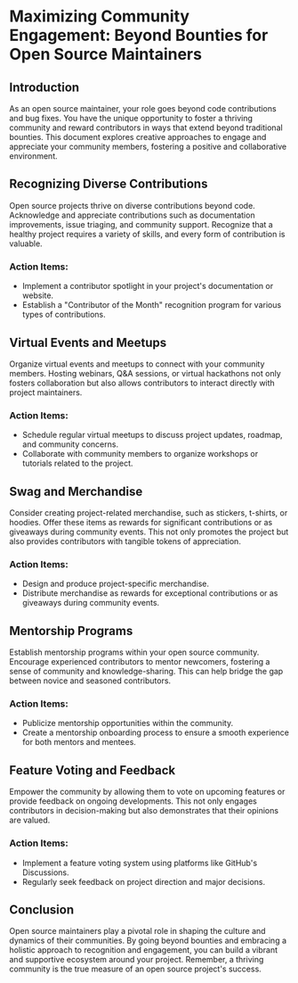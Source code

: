 # Maximizing Community Engagement: Beyond Bounties for Open Source Maintainers

## Introduction

As an open source maintainer, your role goes beyond code contributions and bug fixes. You have the unique opportunity to foster a thriving community and reward contributors in ways that extend beyond traditional bounties. This document explores creative approaches to engage and appreciate your community members, fostering a positive and collaborative environment.

## Recognizing Diverse Contributions

Open source projects thrive on diverse contributions beyond code. Acknowledge and appreciate contributions such as documentation improvements, issue triaging, and community support. Recognize that a healthy project requires a variety of skills, and every form of contribution is valuable.

### Action Items:
- Implement a contributor spotlight in your project's documentation or website.
- Establish a "Contributor of the Month" recognition program for various types of contributions.

## Virtual Events and Meetups

Organize virtual events and meetups to connect with your community members. Hosting webinars, Q&A sessions, or virtual hackathons not only fosters collaboration but also allows contributors to interact directly with project maintainers.

### Action Items:
- Schedule regular virtual meetups to discuss project updates, roadmap, and community concerns.
- Collaborate with community members to organize workshops or tutorials related to the project.

## Swag and Merchandise

Consider creating project-related merchandise, such as stickers, t-shirts, or hoodies. Offer these items as rewards for significant contributions or as giveaways during community events. This not only promotes the project but also provides contributors with tangible tokens of appreciation.

### Action Items:
- Design and produce project-specific merchandise.
- Distribute merchandise as rewards for exceptional contributions or as giveaways during community events.

## Mentorship Programs

Establish mentorship programs within your open source community. Encourage experienced contributors to mentor newcomers, fostering a sense of community and knowledge-sharing. This can help bridge the gap between novice and seasoned contributors.

### Action Items:
- Publicize mentorship opportunities within the community.
- Create a mentorship onboarding process to ensure a smooth experience for both mentors and mentees.

## Feature Voting and Feedback

Empower the community by allowing them to vote on upcoming features or provide feedback on ongoing developments. This not only engages contributors in decision-making but also demonstrates that their opinions are valued.

### Action Items:
- Implement a feature voting system using platforms like GitHub's Discussions.
- Regularly seek feedback on project direction and major decisions.

## Conclusion

Open source maintainers play a pivotal role in shaping the culture and dynamics of their communities. By going beyond bounties and embracing a holistic approach to recognition and engagement, you can build a vibrant and supportive ecosystem around your project. Remember, a thriving community is the true measure of an open source project's success.
